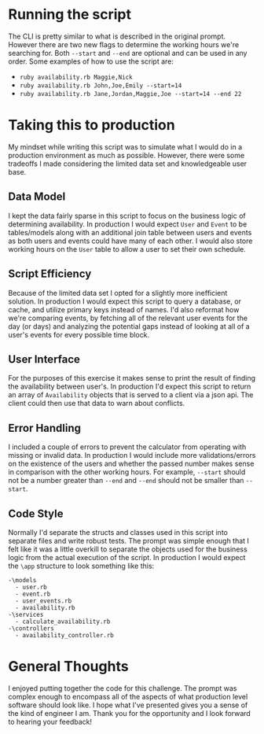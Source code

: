 # Running the script
The CLI is pretty similar to what is described in the original prompt. However there are two new flags to determine the working hours we're searching for. Both `--start` and `--end` are optional and can be used in any order. Some examples of how to use the script are:

- `ruby availability.rb Maggie,Nick`
- `ruby availability.rb John,Joe,Emily --start=14`
- `ruby availability.rb Jane,Jordan,Maggie,Joe --start=14 --end 22`


# Taking this to production
My mindset while writing this script was to simulate what I would do in a production environment as much as possible. However, there were some tradeoffs I made considering the limited data set and knowledgeable user base.

## Data Model
I kept the data fairly sparse in this script to focus on the business logic of determining availability. In production I would expect `User` and `Event` to be tables/models along with an additional join table between users and events as both users and events could have many of each other. I would also store working hours on the `User` table to allow a user to set their own schedule.

## Script Efficiency
Because of the limited data set I opted for a slightly more inefficient solution. In production I would expect this script to query a database, or cache, and utilize primary keys instead of names. I'd also reformat how we're comparing events, by fetching all of the relevant user events for the day (or days) and analyzing the potential gaps instead of looking at all of a user's events for every possible time block.

## User Interface
For the purposes of this exercise it makes sense to print the result of finding the availability between user's. In production I'd expect this script to return an array of `Availability` objects that is served to a client via a json api. The client could then use that data to warn about conflicts.

## Error Handling
I included a couple of errors to prevent the calculator from operating with missing or invalid data. In production I would include more validations/errors on the existence of the users and whether the passed number makes sense in comparison with the other working hours. For example, `--start` should not be a number greater than `--end` and `--end` should not be smaller than `--start`.

## Code Style
Normally I'd separate the structs and classes used in this script into separate files and write robust tests. The prompt was simple enough that I felt like it was a little overkill to separate the objects used for the business logic from the actual execution of the script. In production I would expect the `\app` structure to look something like this:

```
-\models
  - user.rb
  - event.rb
  - user_events.rb
  - availability.rb
-\services
  - calculate_availability.rb
-\controllers
  - availability_controller.rb
```

# General Thoughts
I enjoyed putting together the code for this challenge. The prompt was complex enough to encompass all of the aspects of what production level software should look like. I hope what I've presented gives you a sense of the kind of engineer I am. Thank you for the opportunity and I look forward to hearing your feedback!
